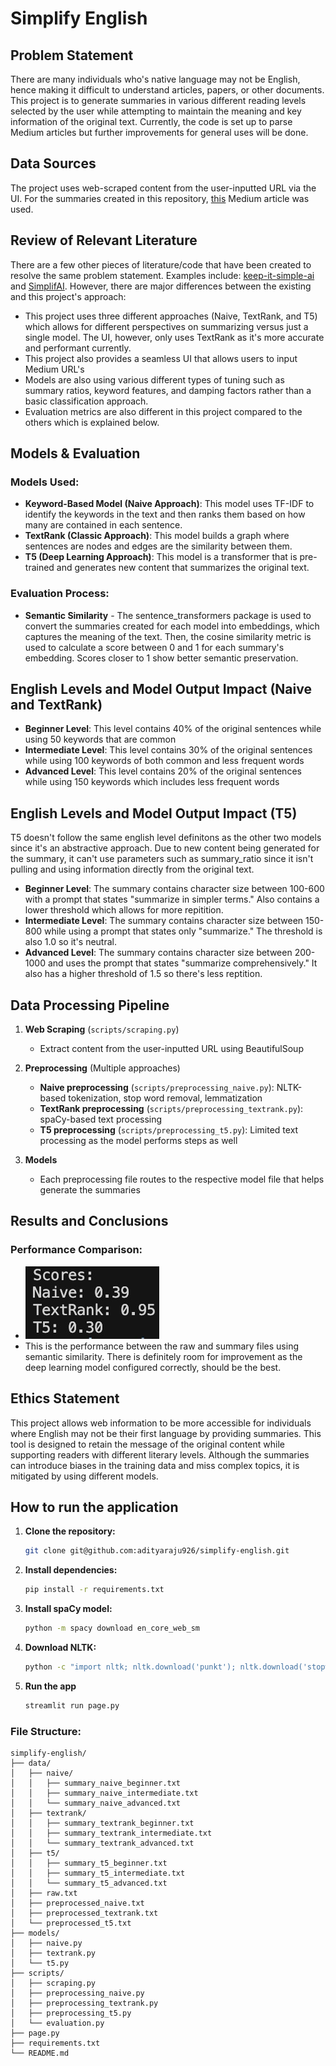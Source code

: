 # Simplify English 

## Problem Statement

There are many individuals who's native language may not be English, hence making it difficult to understand articles, papers, or other documents. This project is to generate summaries in various different reading levels selected by the user while attempting to maintain the meaning and key information of the original text. Currently, the code is set up to parse Medium articles but further improvements for general uses will be done.

## Data Sources

The project uses web-scraped content from the user-inputted URL via the UI. For the summaries created in this repository, [this](https://medium.com/the-year-of-the-looking-glass/how-to-think-about-your-career-abf5300eba08) Medium article was used. 

## Review of Relevant Literature

There are a few other pieces of literature/code that have been created to resolve the same problem statement. Examples include: [keep-it-simple-ai](https://github.com/egehanyorulmaz/keep-it-simple-ai) and [SimplifAI](https://github.com/saradiazdelser/SimplifAI). However, there are major differences between the existing and this project's approach:
- This project uses three different approaches (Naive, TextRank, and T5) which allows for different perspectives on summarizing versus just a single model. The UI, however, only uses TextRank as it's more accurate and performant currently.
- This project also provides a seamless UI that allows users to input Medium URL's
- Models are also using various different types of tuning such as summary ratios, keyword features, and damping factors rather than a basic classification approach.
- Evaluation metrics are also different in this project compared to the others which is explained below.

## Models & Evaluation

### Models Used:
- **Keyword-Based Model (Naive Approach)**: This model uses TF-IDF to identify the keywords in the text and then ranks them based on how many are contained in each sentence.
- **TextRank (Classic Approach)**: This model builds a graph where sentences are nodes and edges are the similarity between them.
- **T5 (Deep Learning Approach)**: This model is a transformer that is pre-trained and generates new content that summarizes the original text.

### Evaluation Process:
- **Semantic Similarity** - The sentence_transformers package is used to convert the summaries created for each model into embeddings, which captures the meaning of the text. Then, the cosine similarity metric is used to calculate a score between 0 and 1 for each summary's embedding. Scores closer to 1 show better semantic preservation.

## English Levels and Model Output Impact (Naive and TextRank)
- **Beginner Level**: This level contains 40% of the original sentences while using 50 keywords that are common
- **Intermediate Level**: This level contains 30% of the original sentences while using 100 keywords of both common and less frequent words
- **Advanced Level**: This level contains 20% of the original sentences while using 150 keywords which includes less frequent words

## English Levels and Model Output Impact (T5)
T5 doesn't follow the same english level definitons as the other two models since it's an abstractive approach. Due to new content being generated for the summary, it can't use parameters such as summary_ratio since it isn't pulling and using information directly from the original text.

- **Beginner Level**: The summary contains character size between 100-600 with a prompt that states "summarize in simpler terms." Also contains a lower threshold which allows for more repitition.
- **Intermediate Level**: The summary contains character size between 150-800 while using a prompt that states only "summarize." The threshold is also 1.0 so it's neutral.
- **Advanced Level**: The summary contains character size between 200-1000 and uses the prompt that states "summarize comprehensively." It also has a higher threshold of 1.5 so there's less reptition.

## Data Processing Pipeline

1. **Web Scraping** (`scripts/scraping.py`)
   - Extract content from the user-inputted URL using BeautifulSoup

2. **Preprocessing** (Multiple approaches)
   - **Naive preprocessing** (`scripts/preprocessing_naive.py`): NLTK-based tokenization, stop word removal, lemmatization
   - **TextRank preprocessing** (`scripts/preprocessing_textrank.py`): spaCy-based text processing
   - **T5 preprocessing** (`scripts/preprocessing_t5.py`): Limited text processing as the model performs steps as well

3. **Models**
   - Each preprocessing file routes to the respective model file that helps generate the summaries

## Results and Conclusions

### Performance Comparison:
- ![Performance Metrics](data/performance.jpg)
- This is the performance between the raw and summary files using semantic similarity. There is definitely room for improvement as the deep learning model configured correctly, should be the best.

## Ethics Statement

This project allows web information to be more accessible for individuals where English may not be their first language by providing summaries. This tool is designed to retain the message of the original content while supporting readers with different literary levels. Although the summaries can introduce biases in the training data and miss complex topics, it is mitigated by using different models.

## How to run the application

1. **Clone the repository:**
   ```bash
   git clone git@github.com:adityaraju926/simplify-english.git
   ```

2. **Install dependencies:**
   ```bash
   pip install -r requirements.txt
   ```

3. **Install spaCy model:**
   ```bash
   python -m spacy download en_core_web_sm
   ```

4. **Download NLTK:**
   ```bash
   python -c "import nltk; nltk.download('punkt'); nltk.download('stopwords'); nltk.download('wordnet')"
   ```

5. **Run the app**
   ```bash
   streamlit run page.py
   ```

### File Structure:
```
simplify-english/
├── data/                   
│   ├── naive/             
│   │   ├── summary_naive_beginner.txt
│   │   ├── summary_naive_intermediate.txt
│   │   └── summary_naive_advanced.txt
│   ├── textrank/          
│   │   ├── summary_textrank_beginner.txt
│   │   ├── summary_textrank_intermediate.txt
│   │   └── summary_textrank_advanced.txt
│   ├── t5/                
│   │   ├── summary_t5_beginner.txt
│   │   ├── summary_t5_intermediate.txt
│   │   └── summary_t5_advanced.txt
│   ├── raw.txt            
│   ├── preprocessed_naive.txt
│   ├── preprocessed_textrank.txt
│   └── preprocessed_t5.txt
├── models/                
│   ├── naive.py           
│   ├── textrank.py        
│   └── t5.py              
├── scripts/               
│   ├── scraping.py        
│   ├── preprocessing_naive.py    
│   ├── preprocessing_textrank.py 
│   ├── preprocessing_t5.py       
│   └── evaluation.py      
├── page.py                
├── requirements.txt       
└── README.md            
```